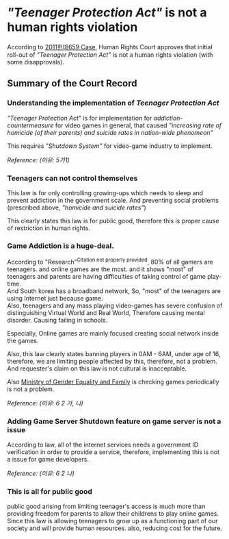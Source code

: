 
# *"Teenager Protection Act"* is not a human rights violation
According to [2011헌마659 Case](http://search.ccourt.go.kr/ths/pr/ths_pr0101_P1.do?seq=0&cname=&eventNum=33279&eventNo=2011%ED%97%8C%EB%A7%88659&pubFlag=0&cId=010200&selectFont=), Human Rights Court approves that initial roll-out of *"Teenager Protection Act"* is not a human rights violation (with some disapprovals). 

## Summary of the Court Record
  
### Understanding the implementation of *Teenager Protection Act* 
*"Teenager Protection Act"* is for implementation for *addiction-countermeasure* for video games in general, that caused *"increasing rate of homicide (of their parents) and suicide rates in nation-wide phenomeon"*  

This requires *"Shutdown System"* for video-game industry to implement.  

_Reference: (이유: 5가1)_

### Teenagers can not control themselves
This law is for only controlling growing-ups which needs to sleep and prevent addiction in the government scale. And preventing social problems (prescribed above, *"homicide and suicide rates"*) 
  
This clearly states this law is for public good, therefore this is proper cause of restriction in human rights.

### Game Addiction is a huge-deal.
According to "Research"<sup>Citation not properly provided</sup>, 80% of all gamers are teenagers. and online games are the most. and it shows "most" of teenagers and parents are having difficulties of taking control of game play-time.  
And South korea has a broadband network, So, "most" of the teenagers are using Internet just because game.  
Also, teenagers and any mass playing video-games has severe confusion of distinguishing Virtual World and Real World, Therefore causing mental disorder. Causing failing in schools.  

Especially, Online games are mainly focused creating social network inside the games.  

Also, this law clearly states banning players in 0AM - 6AM, under age of 16, therefore, we are limiting people affected by this, therefore, not a problem. And requester's claim on this law is not cultural is inacceptable.  

Also [Ministry of Gender Equality and Family](https://mogef.go.kr) is checking games periodically is not a problem.  

_Reference: (이유: 6 2 가, 나)_

### Adding Game Server Shutdown feature on game server is not a issue

According to law, all of the internet services needs a government ID verification in order to provide a service, therefore, implementing this is not a issue for game developers.

_Reference: (이유: 6 2 나)_


### This is all for public good
public good arising from limiting teenager's access is much more than providing freedom for parents to allow their childrens to play online games.  
Since this law is allowing teenagers to grow up as a functioning part of our society and will provide human resources. also, reducing cost for the future.

